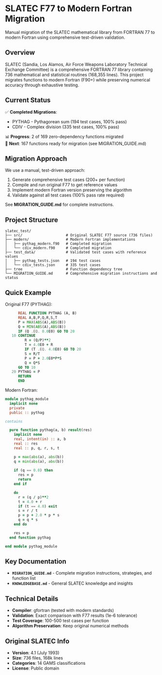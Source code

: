 # SLATEC F77 to Modern Fortran Migration

Manual migration of the SLATEC mathematical library from FORTRAN 77 to modern Fortran using comprehensive test-driven validation.

## Overview

SLATEC (Sandia, Los Alamos, Air Force Weapons Laboratory Technical Exchange Committee) is a comprehensive FORTRAN 77 library containing 736 mathematical and statistical routines (168,355 lines). This project migrates functions to modern Fortran (F90+) while preserving numerical accuracy through exhaustive testing.

## Current Status

✅ **Completed Migrations**:
- PYTHAG - Pythagorean sum (194 test cases, 100% pass)
- CDIV - Complex division (335 test cases, 100% pass)

📊 **Progress**: 2 of 169 zero-dependency functions migrated  
🎯 **Next**: 167 functions ready for migration (see MIGRATION_GUIDE.md)

## Migration Approach

We use a manual, test-driven approach:
1. Generate comprehensive test cases (200+ per function)
2. Compile and run original F77 to get reference values
3. Implement modern Fortran version preserving the algorithm
4. Validate against all test cases (100% pass rate required)

See **MIGRATION_GUIDE.md** for complete instructions.

## Project Structure

```
slatec_test/
├── src/                    # Original SLATEC F77 source (736 files)
├── modern/                 # Modern Fortran implementations
│   ├── pythag_modern.f90   # Completed migration
│   └── cdiv_modern.f90     # Completed migration
├── test_data/              # Validated test cases with reference values
│   ├── pythag_tests.json   # 194 test cases
│   └── cdiv_tests.json     # 335 test cases
├── tree                    # Function dependency tree
└── MIGRATION_GUIDE.md      # Comprehensive migration instructions and status
```

## Quick Example

Original F77 (PYTHAG):
```fortran
      REAL FUNCTION PYTHAG (A, B)
      REAL A,B,P,Q,R,S,T
      P = MAX(ABS(A),ABS(B))
      Q = MIN(ABS(A),ABS(B))
      IF (Q .EQ. 0.0E0) GO TO 20
   10 CONTINUE
         R = (Q/P)**2
         T = 4.0E0 + R
         IF (T .EQ. 4.0E0) GO TO 20
         S = R/T
         P = P + 2.0E0*P*S
         Q = Q*S
      GO TO 10
   20 PYTHAG = P
      RETURN
      END
```

Modern Fortran:
```fortran
module pythag_module
  implicit none
  private
  public :: pythag

contains

  pure function pythag(a, b) result(res)
    implicit none
    real, intent(in) :: a, b
    real :: res
    real :: p, q, r, s, t

    p = max(abs(a), abs(b))
    q = min(abs(a), abs(b))
    
    if (q == 0.0) then
      res = p
      return
    end if

    do
      r = (q / p)**2
      t = 4.0 + r
      if (t == 4.0) exit
      s = r / t
      p = p + 2.0 * p * s
      q = q * s
    end do

    res = p
  end function pythag

end module pythag_module
```

## Key Documentation

- **`MIGRATION_GUIDE.md`** - Complete migration instructions, strategies, and function list
- **`KNOWLEDGEBASE.md`** - General SLATEC knowledge and insights

## Technical Details

- **Compiler**: gfortran (tested with modern standards)
- **Validation**: Exact comparison with F77 results (1e-6 tolerance)
- **Test Coverage**: 100-500 test cases per function
- **Algorithm Preservation**: Keep original numerical methods

## Original SLATEC Info

- **Version**: 4.1 (July 1993)
- **Size**: 736 files, 168k lines
- **Categories**: 14 GAMS classifications
- **License**: Public domain
